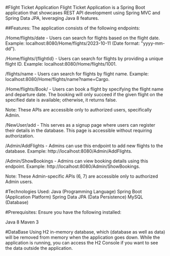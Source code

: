#Flight Ticket Application
Flight Ticket Application is a Spring Boot application that showcases REST API development using Spring MVC and Spring Data JPA, leveraging Java 8 features.

##Features:
The application consists of the following endpoints:

/Home/flights/date - Users can search for flights based on the flight date. Example: localhost:8080/Home/flights/2023-10-11 (Date format: "yyyy-mm-dd").

/Home/flights/{flightId} - Users can search for flights by providing a unique flight ID. Example: localhost:8080/Home/flights/1001.

/flights/name - Users can search for flights by flight name. Example: localhost:8080/Home/flights/name?name=Cargo.

/Home/flights/Book/ - Users can book a flight by specifying the flight name and departure date. The booking will only succeed if the given flight on the specified date is available; otherwise, it returns false.

Note: These APIs are accessible only to authorized users, specifically Admin.

/NewUser/add - This serves as a signup page where users can register their details in the database. This page is accessible without requiring authorization.

/Admin/AddFlights - Admins can use this endpoint to add new flights to the database. Example: http://localhost:8080/Admin/AddFlights.

/Admin/ShowBookings - Admins can view booking details using this endpoint. Example: http://localhost:8080/Admin/ShowBookings.

Note: These Admin-specific APIs (6, 7) are accessible only to authorized Admin users.

#Technologies Used:
Java (Programming Language)
Spring Boot (Application Platform)
Spring Data JPA (Data Persistence)
MySQL (Database)

#Prerequisites:
Ensure you have the following installed:

Java 8
Maven 3


#DataBase 
Using H2 in-memory database, which (database as well as data) will be removed from memory when the application goes down.
While the application is running, you can access the H2 Console if you want to see the data outside the application.



